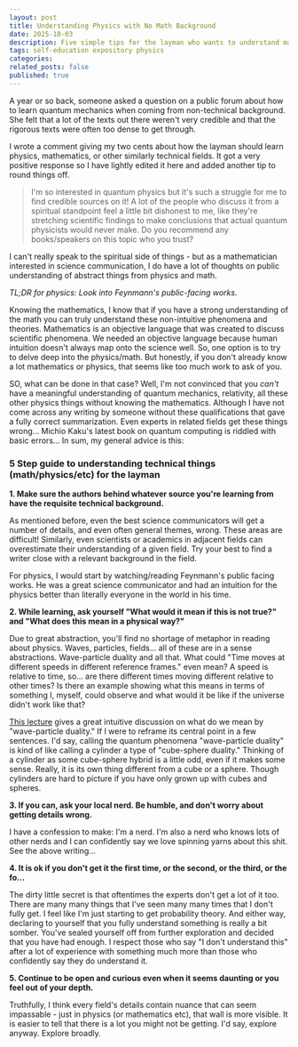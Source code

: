 ```yaml
---
layout: post
title: Understanding Physics with No Math Background
date: 2025-10-03 
description: Five simple tips for the layman who wants to understand mathematics, physics, or similarly technical fields. 
tags: self-education expository physics 
categories: 
related_posts: false
published: true
---
```

A year or so back, someone asked a question on a public forum about how to learn quantum mechanics when coming from non-technical background. She felt that a lot of the texts out there weren't very credible and that the rigorous texts were often too dense to get through. 

I wrote a comment giving my two cents about how the layman should learn physics, mathematics, or other similarly technical fields. It got a very positive response so I have lightly edited it here and added another tip to round things off. 

> I'm so interested in quantum physics but it's such a struggle for me to find credible sources on it! A lot of the people who discuss it from a spiritual standpoint feel a little bit dishonest to me, like they're stretching scientific findings to make conclusions that actual quantum physicists would never make. Do you recommend any books/speakers on this topic who you trust?

I can't really speak to the spiritual side of things - but as a mathematician interested in science communication, I do have a lot of thoughts on public understanding of abstract things from physics and math. 

*TL;DR for physics: Look into Feynmann's public-facing works.* 

Knowing the mathematics, I know that if you have a strong understanding of the math you can truly understand these non-intuitive phenomena and theories. Mathematics is an objective language that was created to discuss scientific phenomena. We needed an objective language because human intuition doesn't always map onto the science well. So, one option is to try to delve deep into the physics/math. But honestly, if you don't already know a lot mathematics or physics, that seems like too much work to ask of you. 

SO, what can be done in that case? Well, I'm not convinced that you *can't* have a meaningful understanding of quantum mechanics, relativity, all these other physics things without knowing the mathematics. Although I have not come across any writing by someone without these qualifications that gave a fully correct summarization. Even experts in related fields get these things wrong... Michio Kaku's latest book on quantum computing is riddled with basic errors... In sum, my general advice is this:

### 5 Step guide to understanding technical things (math/physics/etc) for the layman 

**1. Make sure the authors behind whatever source you're learning from have the requisite technical background.**

As mentioned before, even the best science communicators will get a number of details, and even often general themes, wrong. These areas are difficult! Similarly, even scientists or academics in adjacent fields can overestimate their understanding of a given field. Try your best to find a writer close with a relevant background in the field. 

For physics, I would start by watching/reading Feynmann's public facing works. He was a great science communicator and had an intuition for the physics better than literally everyone in the world in his time. 

**2. While learning, ask yourself "What would it mean if this is not true?" and "What does this mean in a physical way?"**

Due to great abstraction, you'll find no shortage of metaphor in reading about physics. Waves, particles, fields... all of these are in a sense abstractions. Wave-particle duality and all that. What could "Time moves at different speeds in different reference frames." even mean? A speed is relative to time, so... are there different times moving different relative to other times? Is there an example showing what this means in terms of something I, myself, could observe and what would it be like if the universe didn't work like that?  

[This lecture](https://youtu.be/lZ3bPUKo5zc?si=_xKPNol-3kSkobit) gives a great intuitive discussion on what do we mean by "wave-particle duality." If I were to reframe its central point in a few sentences. I'd say, calling the quantum phenomena "wave-particle duality" is kind of like calling a cylinder a type of "cube-sphere duality." Thinking of a cylinder as some cube-sphere hybrid is a little odd, even if it makes some sense. Really, it is its own thing different from a cube or a sphere. Though cylinders are hard to picture if you have only grown up with cubes and spheres. 

**3. If you can, ask your local nerd. Be humble, and don't worry about getting details wrong.**

I have a confession to make: I'm a nerd. I'm also a nerd who knows lots of other nerds and I can confidently say we love spinning yarns about this shit. See the above writing...

**4. It is ok if you don't get it the first time, or the second, or the third, or the fo...**

The dirty little secret is that oftentimes the experts don't get a lot of it too. There are many many things that I've seen many many times that I don't fully get. I feel like I'm just starting to get probability theory. And either way, declaring to yourself that you fully understand something is really a bit somber. You've sealed yourself off from further exploration and decided that you have had enough. I respect those who say "I don't understand this" after a lot of experience with something much more than those who confidently say they do understand it. 

**5. Continue to be open and curious even when it seems daunting or you feel out of your depth.**

Truthfully, I think every field's details contain nuance that can seem impassable - just in physics (or mathematics etc), that wall is more visible. It is easier to tell that there is a lot you might not be getting. I'd say, explore anyway. Explore broadly.

